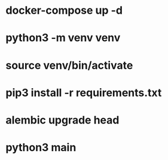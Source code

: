 # docker-compose up -d 
# python3 -m venv venv
# source venv/bin/activate
# pip3 install -r requirements.txt
# alembic upgrade head
# python3 main
